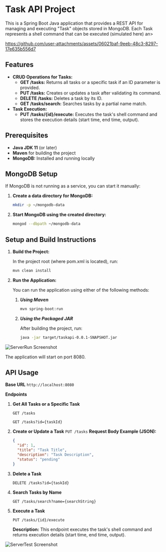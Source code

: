 # Task API Project

This is a Spring Boot Java application that provides a REST API for managing and executing "Task" objects stored in MongoDB. Each Task represents a shell command that can be executed (simulated here) an>

https://github.com/user-attachments/assets/06021baf-9eeb-48c3-8297-17e635b556d7
## Features

- **CRUD Operations for Tasks:**
  - **GET /tasks:** Returns all tasks or a specific task if an ID parameter is provided.
  - **PUT /tasks:** Creates or updates a task after validating its command.
  - **DELETE /tasks:** Deletes a task by its ID.
  - **GET /tasks/search:** Searches tasks by a partial name match.
- **Task Execution:**
  - **PUT /tasks/{id}/execute:** Executes the task's shell command and stores the execution details (start time, end time, output).

## Prerequisites

- **Java JDK 11** (or later)
- **Maven** for building the project
- **MongoDB:** Installed and running locally

## MongoDB Setup

If MongoDB is not running as a service, you can start it manually:

1. **Create a data directory for MongoDB:**

   ```bash
   mkdir -p ~/mongodb-data
2. **Start MongoDB using the created directory:**
   ```bash
   mongod --dbpath ~/mongodb-data

## Setup and Build Instructions

1. **Build the Project:**

    In the project root (where pom.xml is located), run:
    ```bash
    mvn clean install

2. **Run the Application:**

    You can run the application using either of the following methods:

    1. ***Using Maven***
        ```bash
        mvn spring-boot:run

    2. ***Using the Packaged JAR***

        After building the project, run:
        ```bash
        java -jar target/taskapi-0.0.1-SNAPSHOT.jar
        
![ServerRun Screenshot](screenshots/ServerRun.png)

The application will start on port 8080.


## API Usage

**Base URL**
`http://localhost:8080`

**Endpoints**

1. **Get All Tasks or a Specific Task**

   `GET /tasks`
   
   `GET /tasks?id={taskId}`

2. **Create or Update a Task**
   `PUT /tasks`
   **Request Body Example (JSON):**
   ```json
   {
     "id": 1,
     "title": "Task Title",
     "description": "Task Description",
     "status": "pending"
   }
3. **Delete a Task**

   `DELETE /tasks?id={taskId}`

4. **Search Tasks by Name**

   `GET /tasks/search?name={searchString}`

5. **Execute a Task**

   `PUT /tasks/{id}/execute`
   
   **Description:** This endpoint executes the task's shell command and returns execution details (start time, end time, output).


![ServerTest Screenshot](screenshots/ServerTest.png)
